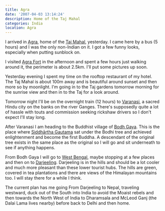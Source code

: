 ```yaml
---
title: Agra
date: '2007-04-03 13:14:24'
description: Home of the Taj Mahal
categories: India
location: Agra
---
```

I arrived in [Agra][1], home of the [Taj Mahal][2], yesterday. I came here by a bus (5 hours) and I was the only non-Indian on it. I got a few funny looks, especially when putting sunblock on.  
  
I visited [Agra Fort][3] in the afternoon and spent a few hours just walking around it, the perimeter is about 2.5km. I'll put some pictures up soon.  
  
Yesterday evening I spent my time on the rooftop restaurant of my hotel. The Taj Mahal is about 100m away and is beautiful around sunset and then more so by moonlight. I'm going in to the Taj gardens tomorrow morning for the sunrise view and then in to the Taj for a look around.  
  
Tomorrow night I'll be on the overnight train (12 hours) to [Varanasi][4], a sacred Hindu city on the banks on the river Ganges. There's supposedly quite a lot of hassle with touts and commission seeking rickshaw drivers so I don't expect I'll stay long.  
  
After Varanasi I am heading to the Buddhist village of [Bodh Gaya][5]. This is the place where [Siddhārtha Gautama][6] sat under the Bodhi tree and achieved enlightenment and become the first Buddha. A descendant of the original tree exists in the same place as the original so I will go and sit underneath to see if anything happens.  
  
From Bodh Gaya I will go to [West Bengal][7], maybe stopping at a few places and then on to [Darjeeling][8]. Darjeeling is in the hills and should be a lot cooler and much more pleasant than these lower tourist hubs. The hills are green, covered in tea plantations and there are views of the Himalayan mountains too. I will stay there for a while I think.  
  
The current plan has me going From Darjeeling to Nepal, traveling westward, duck out of the South into India to avoid the Moaist rebels and then towards the North West of India to Dharamsala and McLeod Ganj (the Dalai Lama lives nearby) before back to Delhi and then home.

 
 [1]: http://en.wikipedia.org/wiki/Agra
 [2]: http://en.wikipedia.org/wiki/Taj_Mahal
 [3]: http://en.wikipedia.org/wiki/Agra_Fort
 [4]: http://en.wikipedia.org/wiki/Varanasi
 [5]: http://en.wikipedia.org/wiki/Bodh_Gaya
 [6]: http://en.wikipedia.org/wiki/Gautama_Buddha
 [7]: http://en.wikipedia.org/wiki/West_bengal
 [8]: http://en.wikipedia.org/wiki/Darjeeling
